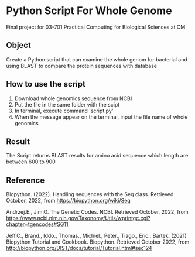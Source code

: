 # Python Script For Whole Genome
Final project for 03-701 Practical Computing for Biological Sciences at CM
## Object
Create a Python script that can examine the whole genom for bacterial and using BLAST to compare the protein sequences with database
## How to use the script
1. Download whole genomics sequence from NCBI
2. Put the file in the same folder with the scipt
3. In terminal, execute command 'script.py'
4. When the message appear on the terminal, input the file name of whole genomics
## Result
The Script returns BLAST results for amino acid sequence which length are between 600 to 900
## Reference
Biopython. (2022). Handling sequences with the Seq class. Retrieved October, 2022, from https://biopython.org/wiki/Seq

Andrzej.E., Jim.O. The Genetic Codes. NCBI. Retrieved October, 2022, from https://www.ncbi.nlm.nih.gov/Taxonomy/Utils/wprintgc.cgi?chapter=tgencodes#SG11

Jeff.C., Brand., Iddo., Thomas., Michiel., Peter., Tiago., Eric., Bartek. (2021) Biopython Tutorial and Cookbook. Biopython. Retrieved October 2022, from http://biopython.org/DIST/docs/tutorial/Tutorial.html#sec124
